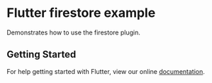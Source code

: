 # Flutter firestore example

Demonstrates how to use the firestore plugin.

## Getting Started

For help getting started with Flutter, view our online
[documentation](http://flutter.io/).
